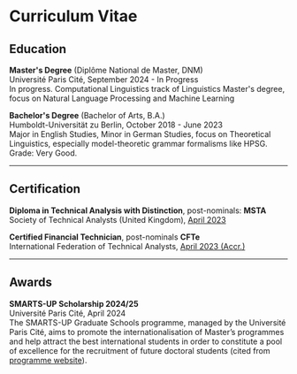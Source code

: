 # Curriculum Vitae

## Education

**Master's Degree** (Diplôme National de Master, DNM)  
Université Paris Cité, September 2024 - In Progress<br/>
<span class="small-text">In progress. Computational Linguistics track of Linguistics Master's degree, focus on Natural Language Processing and Machine Learning</span>
<br/>

**Bachelor's Degree** (Bachelor of Arts, B.A.)  
Humboldt-Universität zu Berlin, October 2018 - June 2023<br/>
<span class="small-text">Major in English Studies, Minor in German Studies, focus on Theoretical Linguistics, especially model-theoretic grammar formalisms like HPSG. Grade: Very Good.</span>

***

## Certification

**Diploma in Technical Analysis with Distinction**, post-nominals: **MSTA**  
Society of Technical Analysts (United Kingdom), [April 2023](https://www.credly.com/badges/cf6eae94-4c48-4adf-a74a-de34a58a88a7)
<br/>

**Certified Financial Technician**, post-nominals **CFTe**  
International Federation of Technical Analysts, [April 2023 (Accr.)](https://www.credly.com/badges/e5500c86-4e91-4f04-8371-b10098086acc/public_url)

***

## Awards

**SMARTS-UP Scholarship 2024/25**  
Université Paris Cité, April 2024<br/>
<span class="small-text">The SMARTS-UP Graduate Schools programme, managed by the Université Paris Cité, aims to promote the internationalisation of Master’s programmes and help attract the best international students in order to constitute a pool of excellence for the recruitment of future doctoral students (cited from [programme website](https://mobility.smarts-up.fr/)).</span>
